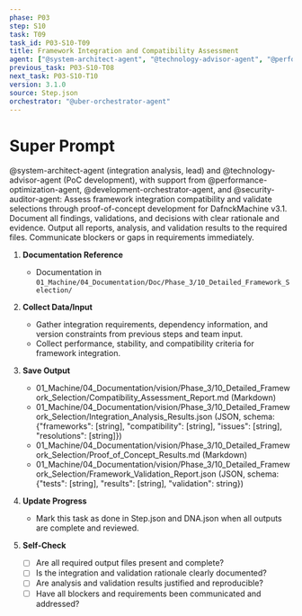 ```yaml
---
phase: P03
step: S10
task: T09
task_id: P03-S10-T09
title: Framework Integration and Compatibility Assessment
agent: ["@system-architect-agent", "@technology-advisor-agent", "@performance-optimization-agent", "@development-orchestrator-agent", "@security-auditor-agent"]
previous_task: P03-S10-T08
next_task: P03-S10-T10
version: 3.1.0
source: Step.json
orchestrator: "@uber-orchestrator-agent"
---
```


# Super Prompt
@system-architect-agent (integration analysis, lead) and @technology-advisor-agent (PoC development), with support from @performance-optimization-agent, @development-orchestrator-agent, and @security-auditor-agent: Assess framework integration compatibility and validate selections through proof-of-concept development for DafnckMachine v3.1. Document all findings, validations, and decisions with clear rationale and evidence. Output all reports, analysis, and validation results to the required files. Communicate blockers or gaps in requirements immediately.

1. **Documentation Reference**
   - Documentation in  `01_Machine/04_Documentation/Doc/Phase_3/10_Detailed_Framework_Selection/`

2. **Collect Data/Input**
   - Gather integration requirements, dependency information, and version constraints from previous steps and team input.
   - Collect performance, stability, and compatibility criteria for framework integration.

3. **Save Output**
   - 01_Machine/04_Documentation/vision/Phase_3/10_Detailed_Framework_Selection/Compatibility_Assessment_Report.md (Markdown)
   - 01_Machine/04_Documentation/vision/Phase_3/10_Detailed_Framework_Selection/Integration_Analysis_Results.json (JSON, schema: {"frameworks": [string], "compatibility": [string], "issues": [string], "resolutions": [string]})
   - 01_Machine/04_Documentation/vision/Phase_3/10_Detailed_Framework_Selection/Proof_of_Concept_Results.md (Markdown)
   - 01_Machine/04_Documentation/vision/Phase_3/10_Detailed_Framework_Selection/Framework_Validation_Report.json (JSON, schema: {"tests": [string], "results": [string], "validation": string})

4. **Update Progress**
   - Mark this task as done in Step.json and DNA.json when all outputs are complete and reviewed.

5. **Self-Check**
   - [ ] Are all required output files present and complete?
   - [ ] Is the integration and validation rationale clearly documented?
   - [ ] Are analysis and validation results justified and reproducible?
   - [ ] Have all blockers and requirements been communicated and addressed? 